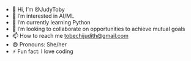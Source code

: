 - 👋 Hi, I’m @JudyToby
- 👀 I’m interested in AI/ML
- 🌱 I’m currently learning Python
- 💞️ I’m looking to collaborate on opportunities to achieve mutual goals
- 📫 How to reach me tobechijudith@gmail.com 
- 😄 Pronouns: She/her
- ⚡ Fun fact: I love coding 

<!---
JudyToby/JudyToby is a ✨ special ✨ repository because its `README.md` (this file) appears on your GitHub profile.
You can click the Preview link to take a look at your changes.
--->
